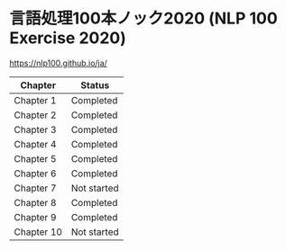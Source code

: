 # 言語処理100本ノック2020 (NLP 100 Exercise 2020)

https://nlp100.github.io/ja/

| Chapter | Status |
| ---- | ---- |
| Chapter 1 | Completed |
| Chapter 2 | Completed |
| Chapter 3 | Completed |
| Chapter 4 | Completed |
| Chapter 5 | Completed |
| Chapter 6 | Completed |
| Chapter 7 | Not started |
| Chapter 8 | Completed |
| Chapter 9 | Completed |
| Chapter 10 | Not started |


